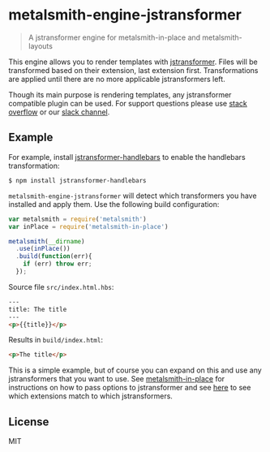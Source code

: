 # metalsmith-engine-jstransformer

> A jstransformer engine for metalsmith-in-place and metalsmith-layouts

This engine allows you to render templates with [jstransformer][jstransformer-url]. Files will be
transformed based on their extension, last extension first. Transformations are applied until there
are no more applicable jstransformers left.

Though its main purpose is rendering templates, any jstransformer compatible plugin can be used. For
support questions please use [stack overflow][stackoverflow-url] or our [slack channel][slack-url].

## Example

For example, install [jstransformer-handlebars][jstransformer-handlebars-url] to enable the
handlebars transformation:

```
$ npm install jstransformer-handlebars
```

`metalsmith-engine-jstransformer` will detect which transformers you have installed and apply them.
Use the following build configuration:

```javascript
var metalsmith = require('metalsmith')
var inPlace = require('metalsmith-in-place')

metalsmith(__dirname)
  .use(inPlace())
  .build(function(err){
    if (err) throw err;
  });
```

Source file `src/index.html.hbs`:

```html
---
title: The title
---
<p>{{title}}</p>
```

Results in `build/index.html`:

```html
<p>The title</p>
```

This is a simple example, but of course you can expand on this and use any jstransformers that you
want to use. See [metalsmith-in-place](in-place-url) for instructions on how to pass options to
jstransformer and see [here](dictionary-url) to see which extensions match to which jstransformers.

## License

MIT

[in-place-url]: https://github.com/superwolff/metalsmith-in-place
[dictionary-url]: https://github.com/jstransformers/inputformat-to-jstransformer/blob/master/dictionary.json
[slack-url]: http://metalsmith-slack.herokuapp.com/
[stackoverflow-url]: http://stackoverflow.com/questions/tagged/metalsmith
[jstransformer-url]: https://github.com/jstransformers/jstransformer
[jstransformer-handlebars-url]: https://github.com/jstransformers/jstransformer-handlebars
